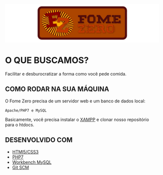 ![Fome Zero Banner](https://raw.githubusercontent.com/luamcortez/fome-zero/master/documentacao/BannerReadme.jpg)
# O QUE BUSCAMOS?

Facilitar e desburocratizar a forma como você pede comida.

## COMO RODAR NA SUA MÁQUINA

O Fome Zero precisa de um servidor web e um banco de dados local:

```
Apache/PHP7 e MySQL
```

Basicamente, você precisa instalar o [XAMPP](https://www.apachefriends.org/xampp-files/7.3.1/xampp-win32-7.3.1-0-VC15-installer.exe) e clonar nosso repositório para o htdocs.

## DESENVOLVIDO COM

* [HTMl5/CSS3](https://www.w3schools.com/)
* [PHP7](https://secure.php.net/manual/en/)
* [Workbench MySQL](https://www.mysql.com/products/workbench/)
* [Git SCM](https://git-scm.com/)
